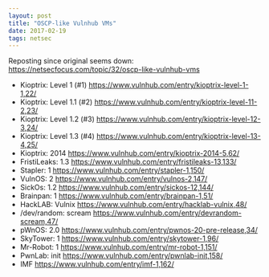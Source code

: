 ```yaml
---
layout: post
title: "OSCP-like Vulnhub VMs"
date: 2017-02-19
tags: netsec
---
```

Reposting since original seems down: https://netsecfocus.com/topic/32/oscp-like-vulnhub-vms

- Kioptrix: Level 1 (#1) https://www.vulnhub.com/entry/kioptrix-level-1-1,22/
- Kioptrix: Level 1.1 (#2) https://www.vulnhub.com/entry/kioptrix-level-11-2,23/
- Kioptrix: Level 1.2 (#3) https://www.vulnhub.com/entry/kioptrix-level-12-3,24/
- Kioptrix: Level 1.3 (#4) https://www.vulnhub.com/entry/kioptrix-level-13-4,25/
- Kioptrix: 2014 https://www.vulnhub.com/entry/kioptrix-2014-5,62/
- FristiLeaks: 1.3 https://www.vulnhub.com/entry/fristileaks-13,133/
- Stapler: 1 https://www.vulnhub.com/entry/stapler-1,150/
- VulnOS: 2 https://www.vulnhub.com/entry/vulnos-2,147/
- SickOs: 1.2 https://www.vulnhub.com/entry/sickos-12,144/
- Brainpan: 1 https://www.vulnhub.com/entry/brainpan-1,51/
- HackLAB: Vulnix https://www.vulnhub.com/entry/hacklab-vulnix,48/
- /dev/random: scream https://www.vulnhub.com/entry/devrandom-scream,47/
- pWnOS: 2.0 https://www.vulnhub.com/entry/pwnos-20-pre-release,34/
- SkyTower: 1 https://www.vulnhub.com/entry/skytower-1,96/
- Mr-Robot: 1 https://www.vulnhub.com/entry/mr-robot-1,151/
- PwnLab: init https://www.vulnhub.com/entry/pwnlab-init,158/
- IMF https://www.vulnhub.com/entry/imf-1,162/
